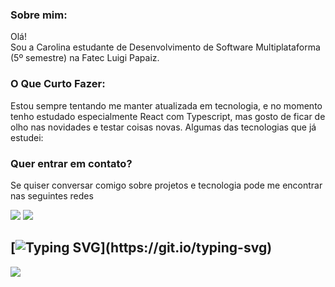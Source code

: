 ### Sobre mim:
Olá! <br/> Sou a Carolina estudante de Desenvolvimento de Software Multiplataforma (5º semestre) na Fatec Luigi Papaiz. 

###  O Que Curto Fazer:
Estou sempre tentando me manter atualizada em tecnologia, e no momento tenho estudado especialmente React com Typescript, mas gosto de ficar de olho nas novidades e testar coisas novas. Algumas das tecnologias que já estudei:




### Quer entrar em contato?
Se quiser conversar comigo sobre projetos e tecnologia pode me encontrar nas seguintes redes
<div>
       <a href="https://www.linkedin.com/in/carolina-silva01/" target="_blank"><img src="https://img.shields.io/badge/-LinkedIn-%230077B5?style=for-the-badge&logo=linkedin&logoColor=white" target="_blank"></a>  
      <a href ="nascimento.carolina202@gmail.com"><img src="https://img.shields.io/badge/-Gmail-%23333?style=for-the-badge&logo=gmail&logoColor=white" target="_blank"></a>
  </div> 


[![Typing SVG](https://readme-typing-svg.herokuapp.com?font=Share+Tech+Mono&color=36d921&width=350&height=50&lines=Hello+World+!;&#128435;)](https://git.io/typing-svg)
---
[![](https://visitcount.itsvg.in/api?id=Carolina-Silva&icon=0&color=1)](https://visitcount.itsvg.in)

<!-- Proudly created with GPRM ( https://gprm.itsvg.in ) -->

